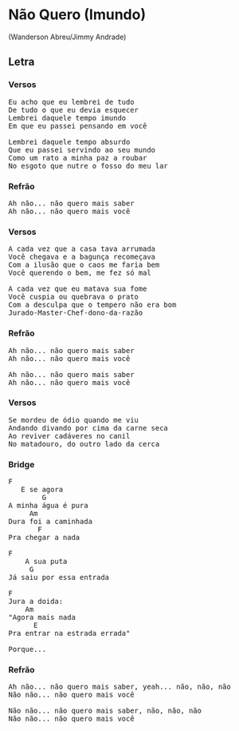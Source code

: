# Não Quero (Imundo)
(Wanderson Abreu/Jimmy Andrade)

## Letra
### Versos
<pre>
Eu acho que eu lembrei de tudo
De tudo o que eu devia esquecer
Lembrei daquele tempo imundo
Em que eu passei pensando em você

Lembrei daquele tempo absurdo
Que eu passei servindo ao seu mundo
Como um rato a minha paz a roubar
No esgoto que nutre o fosso do meu lar
</pre>
### Refrão
<pre>
Ah não... não quero mais saber
Ah não... não quero mais você
</pre>
### Versos
<pre>
A cada vez que a casa tava arrumada
Você chegava e a bagunça recomeçava
Com a ilusão que o caos me faria bem
Você querendo o bem, me fez só mal

A cada vez que eu matava sua fome
Você cuspia ou quebrava o prato
Com a desculpa que o tempero não era bom
Jurado-Master-Chef-dono-da-razão
</pre>
### Refrão
<pre>
Ah não... não quero mais saber
Ah não... não quero mais você

Ah não... não quero mais saber
Ah não... não quero mais você
</pre>
### Versos
<pre>
Se mordeu de ódio quando me viu
Andando divando por cima da carne seca
Ao reviver cadáveres no canil
No matadouro, do outro lado da cerca
</pre>
### Bridge
<pre>
F
   E se agora
        G
A minha água é pura
     Am
Dura foi a caminhada
       F
Pra chegar a nada

F
    A sua puta
     G
Já saiu por essa entrada

F
Jura a doida:
    Am
"Agora mais nada
      E
Pra entrar na estrada errada"

Porque...
</pre>
### Refrão
<pre>
Ah não... não quero mais saber, yeah... não, não, não
Não não... não quero mais você

Não não... não quero mais saber, não, não, não
Não não... não quero mais você
</pre>
